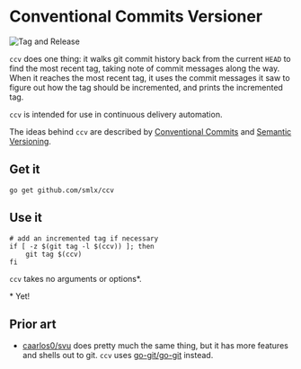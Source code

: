 # Conventional Commits Versioner

![Tag and Release](https://github.com/smlx/ccv/workflows/Tag%20and%20Release/badge.svg)

`ccv` does one thing: it walks git commit history back from the current `HEAD` to find the most recent tag, taking note of commit messages along the way.
When it reaches the most recent tag, it uses the commit messages it saw to figure out how the tag should be incremented, and prints the incremented tag.

`ccv` is intended for use in continuous delivery automation.

The ideas behind `ccv` are described by [Conventional Commits](https://www.conventionalcommits.org/) and [Semantic Versioning](https://semver.org/).

## Get it

```
go get github.com/smlx/ccv
```

## Use it

```
# add an incremented tag if necessary
if [ -z $(git tag -l $(ccv)) ]; then
	git tag $(ccv)
fi
```

`ccv` takes no arguments or options\*.

\* Yet!

## Prior art

* [caarlos0/svu](https://github.com/caarlos0/svu) does pretty much the same thing, but it has more features and shells out to git. `ccv` uses [go-git/go-git](https://github.com/go-git/go-git) instead.
